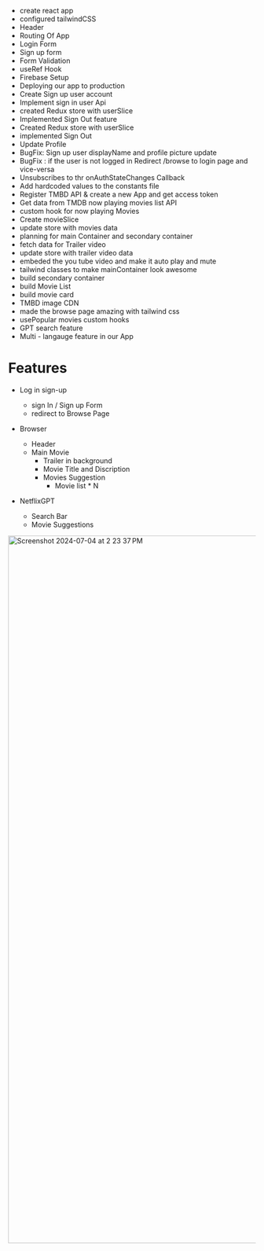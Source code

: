 - create react app
- configured tailwindCSS
- Header
 - Routing Of App
 - Login Form
 - Sign up form
- Form Validation
- useRef Hook
- Firebase Setup
- Deploying our app to production
- Create Sign up user account
- Implement sign in user Api
- created Redux store with userSlice
- Implemented Sign Out feature
- Created Redux store with userSlice
- implemented Sign Out
- Update Profile
- BugFix: Sign up user displayName and profile picture update
- BugFix : if the user is not logged in Redirect /browse to login page and vice-versa
- Unsubscribes to thr onAuthStateChanges Callback
- Add hardcoded values to the constants file
- Register TMBD API & create a new App and get access token
- Get data from TMDB now playing movies list API
- custom hook for now playing Movies 
- Create movieSlice
 - update store with movies data 
 - planning for main Container and secondary container
 - fetch data for Trailer video
 - update store with trailer video data 
 - embeded the you tube video and make it auto play and mute 
 - tailwind classes to make mainContainer look awesome 
- build secondary container 
-  build Movie List
- build movie card
- TMBD image CDN
- made the browse page amazing with tailwind css
- usePopular movies custom hooks
- GPT search feature
- Multi - langauge feature in our App


# Features

 - Log in sign-up
     - sign In / Sign up Form
     - redirect to Browse Page

- Browser 
    - Header 
   - Main Movie 
     - Trailer in background 
     - Movie Title and Discription
     - Movies Suggestion
         - Movie list * N


- NetflixGPT 
    - Search Bar
    - Movie Suggestions
 
<img width="1440" alt="Screenshot 2024-07-04 at 2 23 37 PM" src="https://github.com/Gaurav29-08/netflix-gptt/assets/83288497/61549670-1714-47a6-8955-5f2e7f98e8b0">


 

